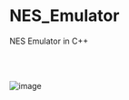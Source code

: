 # NES_Emulator
NES Emulator in C++

<br>
<br>

![image](https://github.com/Samuel-Ricardo/NES_Emulator/assets/63983021/0afb9f36-0c54-447e-a669-9864c47ccfd5)
